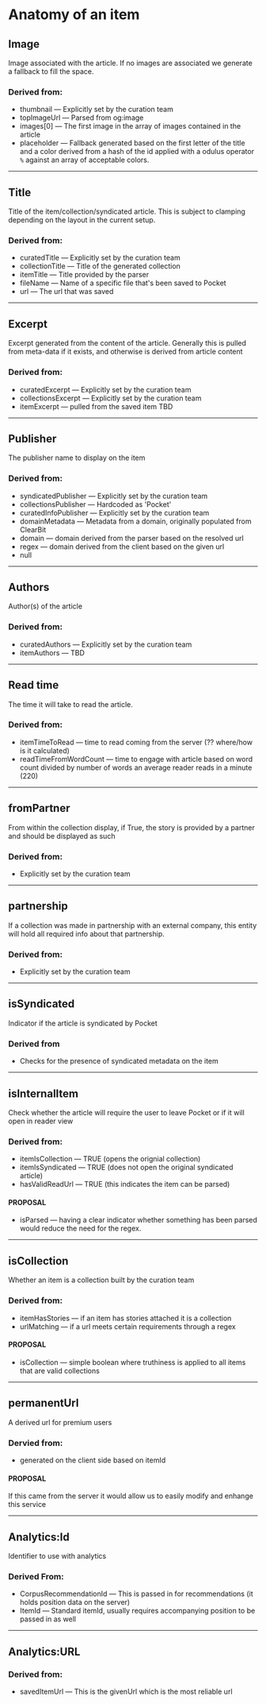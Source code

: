 # Anatomy of an item

## Image 
Image associated with the article.  If no images are associated we generate a fallback to fill the space.

### Derived from:
- thumbnail — Explicitly set by the curation team
- topImageUrl — Parsed from og:image
- images[0] — The first image in the array of images contained in the article
- placeholder — Fallback generated based on the first letter of the title and a color derived from a hash of the id applied with a odulus operator `%`  against an array of acceptable colors.

---

## Title
Title of the item/collection/syndicated article.  This is subject to clamping depending on the layout in the current setup.

### Derived from:
- curatedTitle — Explicitly set by the curation team
- collectionTitle — Title of the generated collection
- itemTitle — Title provided by the parser
- fileName — Name of a specific file that's been saved to Pocket
- url — The url that was saved

---

## Excerpt
Excerpt generated from the content of the article. Generally this is pulled from meta-data if it exists, and otherwise is derived from article content

### Derived from:
- curatedExcerpt — Explicitly set by the curation team
- collectionsExcerpt — Explicitly set by the curation team
- itemExcerpt — pulled from the saved item TBD

---

## Publisher
The publisher name to display on the item

### Derived from:
- syndicatedPublisher — Explicitly set by the curation team
- collectionsPublisher — Hardcoded as 'Pocket'
- curatedInfoPublisher — Explicitly set by the curation team
- domainMetadata — Metadata from a domain, originally populated from ClearBit
- domain — domain derived from the parser based on the resolved url
- regex — domain derived from the client based on the given url
- null

---

## Authors
Author(s) of the article

### Derived from:
- curatedAuthors — Explicitly set by the curation team
- itemAuthors —  TBD

---

## Read time
The time it will take to read the article.

### Derived from:
- itemTimeToRead — time to read coming from the server (?? where/how is it calculated)
- readTimeFromWordCount — time to engage with article based on word count divided by number of words an average reader reads in a minute (220) 

---

## fromPartner
From within the collection display, if True, the story is provided by a partner and should be displayed as such

### Derived from:
- Explicitly set by the curation team

---

## partnership
If a collection was made in partnership with an external company, this entity will hold all required info about that partnership.

### Derived from:
- Explicitly set by the curation team

---

## isSyndicated
Indicator if the article is syndicated by Pocket

### Derived from
- Checks for the presence of syndicated metadata on the item

---

## isInternalItem
Check whether the article will require the user to leave Pocket or if it will open in reader view

### Derived from:
- itemIsCollection — TRUE (opens the orignial collection)
- itemIsSyndicated — TRUE (does not open the original syndicated article)
- hasValidReadUrl — TRUE (this indicates the item can be parsed)

#### PROPOSAL
- isParsed — having a clear indicator whether something has been parsed would reduce the need for the regex.

---

## isCollection
Whether an item is a collection built by the curation team

### Derived from:
- itemHasStories — if an item has stories attached it is a collection
- urlMatching — if a url meets certain requirements through a regex

#### PROPOSAL
- isCollection — simple boolean where truthiness is applied to all items that are valid collections


---
## permanentUrl
A derived url for premium users 

### Dervied from: 
- generated on the client side based on itemId

#### PROPOSAL
If this came from the server it would allow us to easily modify and enhange this service

---
## Analytics:Id
Identifier to use with analytics

### Derived From:
- CorpusRecommendationId — This is passed in for recommendations (it holds position data on the server)
- ItemId — Standard itemId, usually requires accompanying position to be passed in as well

---
## Analytics:URL

### Derived from:
- savedItemUrl — This is the givenUrl which is the most reliable url